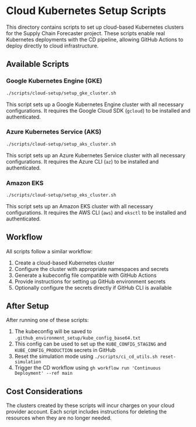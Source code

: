 # Cloud Kubernetes Setup Scripts

This directory contains scripts to set up cloud-based Kubernetes clusters for the Supply Chain Forecaster project. These scripts enable real Kubernetes deployments with the CD pipeline, allowing GitHub Actions to deploy directly to cloud infrastructure.

## Available Scripts

### Google Kubernetes Engine (GKE)

```bash
./scripts/cloud-setup/setup_gke_cluster.sh
```

This script sets up a Google Kubernetes Engine cluster with all necessary configurations. It requires the Google Cloud SDK (`gcloud`) to be installed and authenticated.

### Azure Kubernetes Service (AKS)

```bash
./scripts/cloud-setup/setup_aks_cluster.sh
```

This script sets up an Azure Kubernetes Service cluster with all necessary configurations. It requires the Azure CLI (`az`) to be installed and authenticated.

### Amazon EKS

```bash
./scripts/cloud-setup/setup_eks_cluster.sh
```

This script sets up an Amazon EKS cluster with all necessary configurations. It requires the AWS CLI (`aws`) and `eksctl` to be installed and authenticated.

## Workflow

All scripts follow a similar workflow:

1. Create a cloud-based Kubernetes cluster
2. Configure the cluster with appropriate namespaces and secrets
3. Generate a kubeconfig file compatible with GitHub Actions
4. Provide instructions for setting up GitHub environment secrets
5. Optionally configure the secrets directly if GitHub CLI is available

## After Setup

After running one of these scripts:

1. The kubeconfig will be saved to `.github_environment_setup/kube_config_base64.txt`
2. This config can be used to set up the `KUBE_CONFIG_STAGING` and `KUBE_CONFIG_PRODUCTION` secrets in GitHub
3. Reset the simulation mode using `./scripts/ci_cd_utils.sh reset-simulation`
4. Trigger the CD workflow using `gh workflow run 'Continuous Deployment' --ref main`

## Cost Considerations

The clusters created by these scripts will incur charges on your cloud provider account. Each script includes instructions for deleting the resources when they are no longer needed.